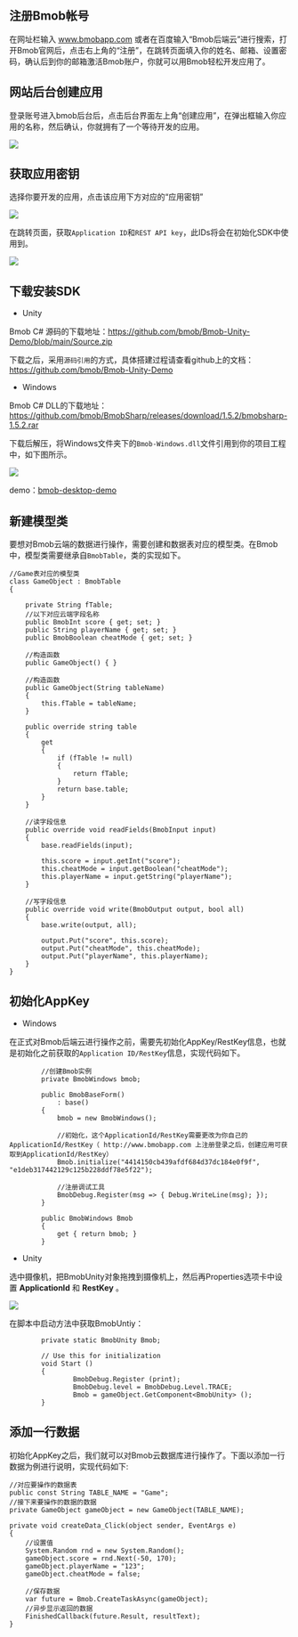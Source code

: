 ## 注册Bmob帐号

在网址栏输入 www.bmobapp.com 或者在百度输入“Bmob后端云”进行搜索，打开Bmob官网后，点击右上角的“注册”，在跳转页面填入你的姓名、邮箱、设置密码，确认后到你的邮箱激活Bmob账户，你就可以用Bmob轻松开发应用了。

## 网站后台创建应用

登录账号进入bmob后台后，点击后台界面左上角“创建应用”，在弹出框输入你应用的名称，然后确认，你就拥有了一个等待开发的应用。

![](image/rumen_zhuce.png)

## 获取应用密钥

选择你要开发的应用，点击该应用下方对应的“应用密钥”

![](image/rumen_miyue_1.png)

在跳转页面，获取`Application ID`和`REST API key`，此IDs将会在初始化SDK中使用到。

![](image/rumen_miyue_2.png)

## 下载安装SDK

* Unity
  
Bmob C# 源码的下载地址：<https://github.com/bmob/Bmob-Unity-Demo/blob/main/Source.zip>

下载之后，采用`源码引用`的方式，具体搭建过程请查看github上的文档：<https://github.com/bmob/Bmob-Unity-Demo>

* Windows
  
Bmob C# DLL的下载地址：<https://github.com/bmob/BmobSharp/releases/download/1.5.2/bmobsharp-1.5.2.rar>

下载后解压，将Windows文件夹下的`Bmob-Windows.dll`文件引用到你的项目工程中，如下图所示。

![](image/dll.png)

demo：[bmob-desktop-demo](https://github.com/bmob/bmob-demo-csharp/tree/master/examples/bmob-desktop-demo)

## 新建模型类

要想对Bmob云端的数据进行操作，需要创建和数据表对应的模型类。在Bmob中，模型类需要继承自`BmobTable`，类的实现如下。

```
//Game表对应的模型类
class GameObject : BmobTable
{

	private String fTable;
	//以下对应云端字段名称
	public BmobInt score { get; set; }
	public String playerName { get; set; }
	public BmobBoolean cheatMode { get; set; }

	//构造函数
	public GameObject() { }

	//构造函数
	public GameObject(String tableName)
	{
		this.fTable = tableName;
	}

	public override string table
	{
		get
		{
			if (fTable != null)
			{
				return fTable;
			}
			return base.table;
		}
	}

	//读字段信息
	public override void readFields(BmobInput input)
	{
		base.readFields(input);

		this.score = input.getInt("score");
		this.cheatMode = input.getBoolean("cheatMode");
		this.playerName = input.getString("playerName");
	}

	//写字段信息
	public override void write(BmobOutput output, bool all)
	{
		base.write(output, all);

		output.Put("score", this.score);
		output.Put("cheatMode", this.cheatMode);
		output.Put("playerName", this.playerName);
	}
}
```

## 初始化AppKey

* Windows

在正式对Bmob后端云进行操作之前，需要先初始化AppKey/RestKey信息，也就是初始化之前获取的`Application ID/RestKey`信息，实现代码如下。

```
        //创建Bmob实例
        private BmobWindows bmob;

        public BmobBaseForm()
            : base()
        {
            bmob = new BmobWindows();

            //初始化，这个ApplicationId/RestKey需要更改为你自己的ApplicationId/RestKey（ http://www.bmobapp.com 上注册登录之后，创建应用可获取到ApplicationId/RestKey）
            Bmob.initialize("4414150cb439afdf684d37dc184e0f9f", "e1deb317442129c125b228ddf78e5f22");

            //注册调试工具
            BmobDebug.Register(msg => { Debug.WriteLine(msg); });
        }

        public BmobWindows Bmob
        {
            get { return bmob; }
        }
```

* Unity

选中摄像机，把BmobUnity对象拖拽到摄像机上，然后再Properties选项卡中设置 **ApplicationId** 和 **RestKey** 。

![](image/unity.png)

在脚本中启动方法中获取BmobUntiy：

```
		private static BmobUnity Bmob;

		// Use this for initialization
		void Start ()
		{
				BmobDebug.Register (print);
				BmobDebug.level = BmobDebug.Level.TRACE;
				Bmob = gameObject.GetComponent<BmobUnity> ();
		}
```

## 添加一行数据

初始化AppKey之后，我们就可以对Bmob云数据库进行操作了。下面以添加一行数据为例进行说明，实现代码如下:

```
//对应要操作的数据表
public const String TABLE_NAME = "Game";
//接下来要操作的数据的数据
private GameObject gameObject = new GameObject(TABLE_NAME);

private void createData_Click(object sender, EventArgs e)
{
	//设置值
    System.Random rnd = new System.Random();
    gameObject.score = rnd.Next(-50, 170);
    gameObject.playerName = "123";
    gameObject.cheatMode = false;

    //保存数据
    var future = Bmob.CreateTaskAsync(gameObject);
	//异步显示返回的数据
    FinishedCallback(future.Result, resultText);
}
```

